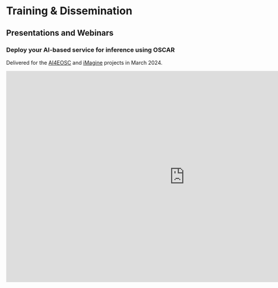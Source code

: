 # Training & Dissemination



## Presentations and Webinars


### Deploy your AI-based service for inference using OSCAR

Delivered for the [AI4EOSC](https://ai4eosc.eu) and [iMagine](https://imagine-ai.eu) projects in March 2024.
<iframe src="https://docs.google.com/presentation/d/1YjUY29d4QGF_rhLoWCKws0dlpzkDQKln2P0G6poAMaQ/embed?start=false&loop=false&delayms=3000" frameborder="0" width="960" height="569" allowfullscreen="true" mozallowfullscreen="true" webkitallowfullscreen="true"></iframe>





